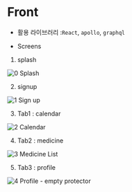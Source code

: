 # Front

-   활용 라이브러리 :`React`, `apollo`, `graphql`

-   Screens

1.  splash

![0  Splash](https://user-images.githubusercontent.com/26773073/69350722-67ea9300-0cbd-11ea-89a0-6f240d05f85f.png)


2.  signup

![1  Sign up](https://user-images.githubusercontent.com/26773073/69350755-746eeb80-0cbd-11ea-92a8-58f489151f71.png)


3.  Tab1 : calendar

![2  Calendar](https://user-images.githubusercontent.com/26773073/69350757-746eeb80-0cbd-11ea-9d9e-7cf8cd70d831.png)


4.  Tab2 : medicine

![3  Medicine List](https://user-images.githubusercontent.com/26773073/69350759-75078200-0cbd-11ea-9370-5100d11fd6fa.png)


5.  Tab3 : profile

![4  Profile - empty protector](https://user-images.githubusercontent.com/26773073/69350760-75078200-0cbd-11ea-9d7b-0d25fc540a58.png)
